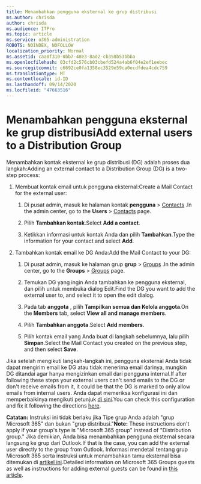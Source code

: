 ```yaml
---
title: Menambahkan pengguna eksternal ke grup distribusi
ms.author: chrisda
author: chrisda
ms.audience: ITPro
ms.topic: article
ms.service: o365-administration
ROBOTS: NOINDEX, NOFOLLOW
localization_priority: Normal
ms.assetid: caa0f310-0bb7-48e3-8ad2-cb358b53bbba
ms.openlocfilehash: 03cfd2c576cb03cbefd524a4ab6f04e2ef1eebec
ms.sourcegitcommit: c6692ce0fa1358ec3529e59ca0ecdfdea4cdc759
ms.translationtype: MT
ms.contentlocale: id-ID
ms.lasthandoff: 09/14/2020
ms.locfileid: "47663516"
---
```

# <a name="add-external-users-to-a-distribution-group"></a><span data-ttu-id="c99a0-102">Menambahkan pengguna eksternal ke grup distribusi</span><span class="sxs-lookup"><span data-stu-id="c99a0-102">Add external users to a Distribution Group</span></span>

<span data-ttu-id="c99a0-103">Menambahkan kontak eksternal ke grup distribusi (DG) adalah proses dua langkah:</span><span class="sxs-lookup"><span data-stu-id="c99a0-103">Adding an external contact to a Distribution Group (DG) is a two-step process:</span></span>
  
1. <span data-ttu-id="c99a0-104">Membuat kontak email untuk pengguna eksternal:</span><span class="sxs-lookup"><span data-stu-id="c99a0-104">Create a Mail Contact for the external user:</span></span>
    
    1. <span data-ttu-id="c99a0-105">Di pusat admin, masuk ke halaman kontak **pengguna**  >  [Contacts](https://admin.microsoft.com/adminportal/home#/Contact) .</span><span class="sxs-lookup"><span data-stu-id="c99a0-105">In the admin center, go to the **Users** > [Contacts](https://admin.microsoft.com/adminportal/home#/Contact) page.</span></span> 
    
    2. <span data-ttu-id="c99a0-106">Pilih **Tambahkan kontak**.</span><span class="sxs-lookup"><span data-stu-id="c99a0-106">Select **Add a contact**.</span></span>
    
    3. <span data-ttu-id="c99a0-107">Ketikkan informasi untuk kontak Anda dan pilih **Tambahkan**.</span><span class="sxs-lookup"><span data-stu-id="c99a0-107">Type the information for your contact and select **Add**.</span></span>
    
2. <span data-ttu-id="c99a0-108">Tambahkan kontak email ke DG Anda:</span><span class="sxs-lookup"><span data-stu-id="c99a0-108">Add the Mail Contact to your DG:</span></span>
    
    1. <span data-ttu-id="c99a0-109">Di pusat admin, masuk ke halaman grup **grup**  >  [Groups](https://admin.microsoft.com/adminportal/home#/groups) .</span><span class="sxs-lookup"><span data-stu-id="c99a0-109">In the admin center, go to the **Groups** > [Groups](https://admin.microsoft.com/adminportal/home#/groups) page.</span></span> 
    
    2. <span data-ttu-id="c99a0-110">Temukan DG yang ingin Anda tambahkan ke pengguna eksternal, dan pilih untuk membuka dialog Edit.</span><span class="sxs-lookup"><span data-stu-id="c99a0-110">Find the DG you want to add the external user to, and select it to open the edit dialog.</span></span>
    
    3. <span data-ttu-id="c99a0-111">Pada tab **anggota** , pilih **Tampilkan semua dan Kelola anggota**.</span><span class="sxs-lookup"><span data-stu-id="c99a0-111">On the **Members** tab, select **View all and manage members**.</span></span> 
    
    4. <span data-ttu-id="c99a0-112">Pilih **Tambahkan anggota**.</span><span class="sxs-lookup"><span data-stu-id="c99a0-112">Select **Add members**.</span></span>
    
    5. <span data-ttu-id="c99a0-113">Pilih kontak email yang Anda buat di langkah sebelumnya, lalu pilih **Simpan**.</span><span class="sxs-lookup"><span data-stu-id="c99a0-113">Select the Mail Contact you created on the previous step, and then select **Save**.</span></span>
    
<span data-ttu-id="c99a0-114">Jika setelah mengikuti langkah-langkah ini, pengguna eksternal Anda tidak dapat mengirim email ke DG atau tidak menerima email darinya, mungkin DG ditandai agar hanya mengizinkan email dari pengguna internal.</span><span class="sxs-lookup"><span data-stu-id="c99a0-114">If after following these steps your external users can't send emails to the DG or don't receive emails from it, it could be that the DG is marked to only allow emails from internal users.</span></span> <span data-ttu-id="c99a0-115">Anda dapat memeriksa konfigurasi ini dan memperbaikinya mengikuti petunjuk [di sini](https://docs.microsoft.com/exchange/mail-flow-best-practices/non-delivery-reports-in-exchange-online/fix-error-code-5-7-133-in-exchange-online).</span><span class="sxs-lookup"><span data-stu-id="c99a0-115">You can check this configuration and fix it following the directions [here](https://docs.microsoft.com/exchange/mail-flow-best-practices/non-delivery-reports-in-exchange-online/fix-error-code-5-7-133-in-exchange-online).</span></span>
  
 <span data-ttu-id="c99a0-116">**Catatan:** Instruksi ini tidak berlaku jika Tipe grup Anda adalah "grup Microsoft 365" dan bukan "grup distribusi."</span><span class="sxs-lookup"><span data-stu-id="c99a0-116">**Note:** These instructions don't apply if your group's type is "Microsoft 365 group" instead of "Distribution group."</span></span> <span data-ttu-id="c99a0-117">Jika demikian, Anda bisa menambahkan pengguna eksternal secara langsung ke grup dari Outlook.</span><span class="sxs-lookup"><span data-stu-id="c99a0-117">If that is the case, you can add the external user directly to the group from Outlook.</span></span> <span data-ttu-id="c99a0-118">Informasi mendetail tentang grup Microsoft 365 serta instruksi untuk menambahkan tamu eksternal bisa ditemukan di [artikel ini](https://support.office.com/article/Guest-access-in-Office-365-Groups-bfc7a840-868f-4fd6-a390-f347bf51aff6.aspx).</span><span class="sxs-lookup"><span data-stu-id="c99a0-118">Detailed information on Microsoft 365 Groups guests as well as instructions for adding external guests can be found in [this article](https://support.office.com/article/Guest-access-in-Office-365-Groups-bfc7a840-868f-4fd6-a390-f347bf51aff6.aspx).</span></span>
  